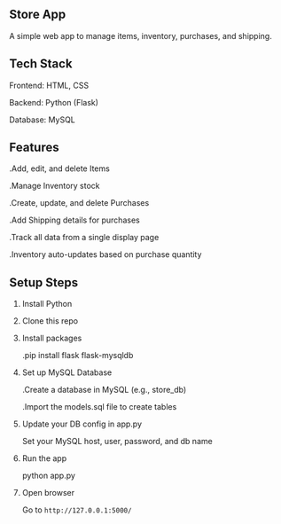 ## Store App

A simple web app to manage items, inventory, purchases, and shipping.

## Tech Stack

Frontend: HTML, CSS 

Backend: Python (Flask)

Database: MySQL

## Features

.Add, edit, and delete Items

.Manage Inventory stock

.Create, update, and delete Purchases

.Add Shipping details for purchases

.Track all data from a single display page

.Inventory auto-updates based on purchase quantity

## Setup Steps

1. Install Python

2. Clone this repo

3. Install packages
   
   .pip install flask flask-mysqldb

4. Set up MySQL Database

   .Create a database in MySQL (e.g., store_db)

   .Import the models.sql file to create tables

5. Update your DB config in app.py

   Set your MySQL host, user, password, and db name

6. Run the app

   python app.py

7. Open browser

   Go to `http://127.0.0.1:5000/`


